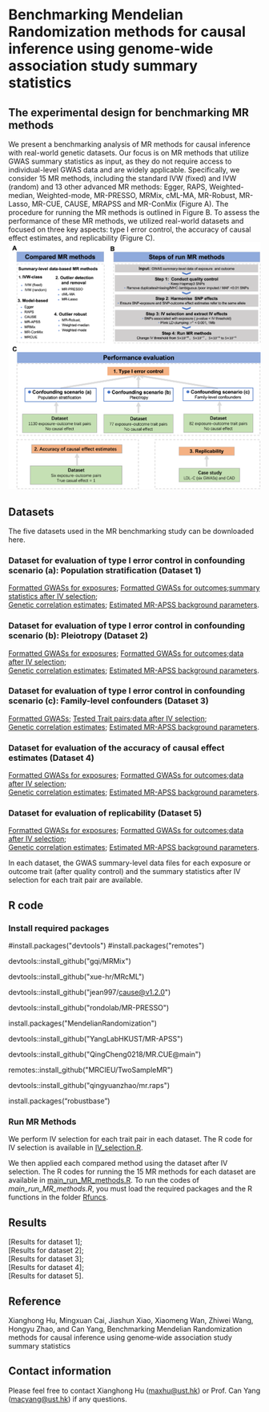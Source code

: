 # Benchmarking Mendelian Randomization methods for causal inference using genome‐wide association study summary statistics
## The experimental design for benchmarking MR methods
We present a benchmarking analysis of MR methods for causal inference with real-world genetic datasets. Our focus is on MR methods that utilize GWAS summary statistics as input, as they do not require access to individual-level GWAS data and are widely applicable. Specifically, we consider 15 MR methods, including the standard IVW (fixed) and IVW (random) and 13 other advanced MR methods: Egger, RAPS,  Weighted-median, Weighted-mode, MR-PRESSO, MRMix, cML-MA, MR-Robust, MR-Lasso, MR-CUE, CAUSE, MRAPSS and MR-ConMix (Figure A). The procedure for running the MR methods is outlined in Figure B.  To assess the performance of these MR methods, we utilized real-world datasets and focused on three key aspects: type I error control, the accuracy of causal effect estimates, and replicability (Figure C).
![My Image](BenchmarkingDesign.png)
## Datasets
The five datasets used in the MR benchmarking study can be downloaded here.
### Dataset for evaluation of type I error control in confounding scenario (a): Population stratification (Dataset 1)
[Formatted GWASs for exposures](); [Formatted GWASs for outcomes]();[summary statistics after IV selection]();  
[Genetic correlation estimates](); [Estimated MR-APSS background parameters]().

### Dataset for evaluation of type I error control in confounding scenario (b): Pleiotropy (Dataset 2)
[Formatted GWASs for exposures](); [Formatted GWASs for outcomes]();[data after IV selection]();  
[Genetic correlation estimates](); [Estimated MR-APSS background parameters]().

### Dataset for evaluation of type I error control in confounding scenario (c): Family-level confounders (Dataset 3)
[Formatted GWASs](); [Tested Trait pairs]();[data after IV selection]();  
[Genetic correlation estimates](); [Estimated MR-APSS background parameters]().

### Dataset for evaluation of the accuracy of causal effect estimates (Dataset 4)
[Formatted GWASs for exposures](); [Formatted GWASs for outcomes]();[data after IV selection]();  
[Genetic correlation estimates](); [Estimated MR-APSS background parameters]().

### Dataset for evaluation of replicability (Dataset 5)
[Formatted GWASs for exposures](); [Formatted GWASs for outcomes]();[data after IV selection]();  
[Genetic correlation estimates](); [Estimated MR-APSS background parameters]().


In each dataset, the GWAS summary-level data files for each exposure or outcome trait (after quality control) and the summary statistics after IV selection for each trait pair are available.

## R code
### Install required packages
#install.packages("devtools")
#install.packages("remotes")

devtools::install_github("gqi/MRMix")

devtools::install_github("xue-hr/MRcML")

devtools::install_github("jean997/cause@v1.2.0")

devtools::install_github("rondolab/MR-PRESSO")

install.packages("MendelianRandomization")

devtools::install_github("YangLabHKUST/MR-APSS")

devtools::install_github("QingCheng0218/MR.CUE@main")

remotes::install_github("MRCIEU/TwoSampleMR")

devtools::install_github("qingyuanzhao/mr.raps")

install.packages(“robustbase”)

### Run MR Methods
We perform IV selection for each trait pair in each dataset.
The R code for IV selection is available in [IV_selection.R](https://github.com/YangLabHKUST/MRbenchmarking/blob/main/IV_selection.R).

We then applied each compared method using the dataset after IV selection.
The R codes for running the 15 MR methods for each dataset are available in [main_run_MR_methods.R](https://github.com/YangLabHKUST/MRbenchmarking/blob/main/main_run_MR_methods.R).
To run the codes of *main_run_MR_methods.R*, you must load the required packages and the R functions in the folder [Rfuncs](https://github.com/YangLabHKUST/MRbenchmarking/tree/main/Rfuncs). 

## Results
[Results for dataset 1];  
[Results for dataset 2];  
[Results for dataset 3];  
[Results for dataset 4];  
[Results for dataset 5]. 

## Reference
Xianghong Hu, Mingxuan Cai, Jiashun Xiao, Xiaomeng Wan, Zhiwei Wang, Hongyu Zhao, and Can Yang, Benchmarking Mendelian Randomization methods for causal inference using genome‐wide association study summary statistics

## Contact information
Please feel free to contact Xianghong Hu (maxhu@ust.hk) or Prof. Can Yang (macyang@ust.hk) if any questions.
